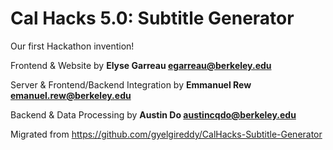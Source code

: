 Cal Hacks 5.0: Subtitle Generator
======================

Our first Hackathon invention!

Frontend & Website by **Elyse Garreau egarreau@berkeley.edu**

Server & Frontend/Backend Integration by **Emmanuel Rew emanuel.rew@berkeley.edu**

Backend & Data Processing by **Austin Do austincqdo@berkeley.edu**

Migrated from https://github.com/gyelgireddy/CalHacks-Subtitle-Generator
